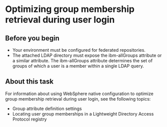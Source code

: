 # Optimizing group membership retrieval during user login

## Before you begin

- Your environment must be configured for federated repositories.
- The attached LDAP directory must expose the ibm-allGroups attribute
or a similar attribute. The ibm-allGroups attribute
determines the set of groups of which a user is a member within a
single LDAP query.

## About this task

For information about using WebSphere native configuration to optimize group membership retrieval
during user login, see the following topics:

- Group attribute definition settings
- Locating user group memberships in a Lightweight Directory Access
Protocol registry